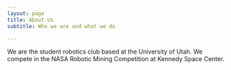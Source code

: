 ```yaml
---
layout: page
title: About Us
subtitle: Who we are and what we do

---
```


We are the student robotics club based at the University of Utah. We compete in
the NASA Robotic Mining Competition at Kennedy Space Center.

